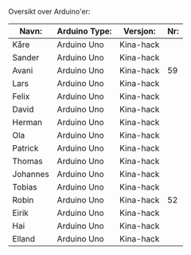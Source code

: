 Oversikt over Arduino'er:

| Navn: |  Arduino Type:      | Versjon:          | Nr:  |
|------------------|--------------------|-----------|-----------------------|
| Kåre | Arduino Uno | Kina-hack |  | 
| Sander | Arduino Uno | Kina-hack |  | 
| Avani | Arduino Uno | Kina-hack | 59 |
| Lars | Arduino Uno | Kina-hack |  |
| Felix | Arduino Uno | Kina-hack |  |
| David | Arduino Uno | Kina-hack |  |
| Herman | Arduino Uno | Kina-hack |  | 
| Ola | Arduino Uno | Kina-hack |  | 
| Patrick | Arduino Uno | Kina-hack |  |
| Thomas | Arduino Uno | Kina-hack |  |
| Johannes | Arduino Uno | Kina-hack |  |
| Tobias | Arduino Uno | Kina-hack |  |
| Robin | Arduino Uno | Kina-hack | 52 |
| Eirik | Arduino Uno | Kina-hack |  |
| Hai | Arduino Uno | Kina-hack |  |
| Elland | Arduino Uno | Kina-hack |  |
